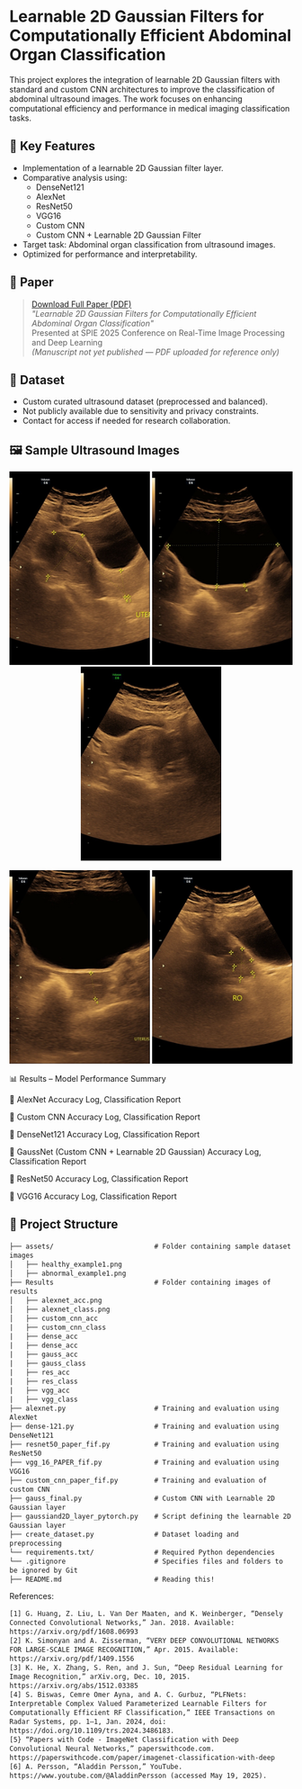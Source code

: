 # Learnable 2D Gaussian Filters for Computationally Efficient Abdominal Organ Classification

This project explores the integration of learnable 2D Gaussian filters with standard and custom CNN architectures to improve the classification of abdominal ultrasound images. The work focuses on enhancing computational efficiency and performance in medical imaging classification tasks.

## 🚀 Key Features
- Implementation of a learnable 2D Gaussian filter layer.
- Comparative analysis using:
  - DenseNet121
  - AlexNet
  - ResNet50
  - VGG16
  - Custom CNN
  - Custom CNN + Learnable 2D Gaussian Filter
- Target task: Abdominal organ classification from ultrasound images.
- Optimized for performance and interpretability.

## 📄 Paper

> [Download Full Paper (PDF)](Results/SPIE2025_GaussFilters_Shaila.pdf)  
> *"Learnable 2D Gaussian Filters for Computationally Efficient Abdominal Organ Classification"*  
> Presented at SPIE 2025 Conference on Real-Time Image Processing and Deep Learning  
> *(Manuscript not yet published — PDF uploaded for reference only)*

## 🧪 Dataset
- Custom curated ultrasound dataset (preprocessed and balanced).
- Not publicly available due to sensitivity and privacy constraints.
- Contact for access if needed for research collaboration.
## 🖼️ Sample Ultrasound Images

<p align="center">
  <img src="assets/1.jpg" width="250" />
  <img src="assets/2.jpg" width="250" />
  <img src="assets/3.jpg" width="250" />
</p>

<p align="center">
  <img src="assets/4.jpg" width="250" />
  <img src="assets/5.jpg" width="250" />
</p>

📊 Results – Model Performance Summary

🧠 AlexNet
Accuracy Log,
Classification Report

🧠 Custom CNN
Accuracy Log,
Classification Report

🧠 DenseNet121
Accuracy Log,
Classification Report

🧠 GaussNet (Custom CNN + Learnable 2D Gaussian)
Accuracy Log,
Classification Report

🧠 ResNet50
Accuracy Log,
Classification Report

🧠 VGG16
Accuracy Log,
Classification Report

## 📁 Project Structure

```
├── assets/                         # Folder containing sample dataset images
│   ├── healthy_example1.png
│   ├── abnormal_example1.png
├── Results                         # Folder containing images of results
│   ├── alexnet_acc.png
│   ├── alexnet_class.png
│   ├── custom_cnn_acc
|   ├── custom_cnn_class
|   ├── dense_acc
|   ├── dense_acc
|   ├── gauss_acc
|   ├── gauss_class
|   ├── res_acc
|   ├── res_class
|   ├── vgg_acc
|   ├── vgg_class
├── alexnet.py                      # Training and evaluation using AlexNet
├── dense-121.py                    # Training and evaluation using DenseNet121
├── resnet50_paper_fif.py           # Training and evaluation using ResNet50
├── vgg_16_PAPER_fif.py             # Training and evaluation using VGG16
├── custom_cnn_paper_fif.py         # Training and evaluation of custom CNN
├── gauss_final.py                  # Custom CNN with Learnable 2D Gaussian layer
├── gaussiand2D_layer_pytorch.py    # Script defining the learnable 2D Gaussian layer
├── create_dataset.py               # Dataset loading and preprocessing
└── requirements.txt/               # Required Python dependencies
└── .gitignore                      # Specifies files and folders to be ignored by Git
├── README.md                       # Reading this!
```

References:
```
[1] G. Huang, Z. Liu, L. Van Der Maaten, and K. Weinberger, “Densely Connected Convolutional Networks,” Jan. 2018. Available: https://arxiv.org/pdf/1608.06993
[2] K. Simonyan and A. Zisserman, “VERY DEEP CONVOLUTIONAL NETWORKS FOR LARGE-SCALE IMAGE RECOGNITION,” Apr. 2015. Available: https://arxiv.org/pdf/1409.1556
[3] K. He, X. Zhang, S. Ren, and J. Sun, “Deep Residual Learning for Image Recognition,” arXiv.org, Dec. 10, 2015. https://arxiv.org/abs/1512.03385
[4] S. Biswas, Cemre Omer Ayna, and A. C. Gurbuz, “PLFNets: Interpretable Complex Valued Parameterized Learnable Filters for Computationally Efficient RF Classification,” IEEE Transactions on Radar Systems, pp. 1–1, Jan. 2024, doi: https://doi.org/10.1109/trs.2024.3486183.
[5} “Papers with Code - ImageNet Classification with Deep Convolutional Neural Networks,” paperswithcode.com. https://paperswithcode.com/paper/imagenet-classification-with-deep
[6] A. Persson, “Aladdin Persson,” YouTube. https://www.youtube.com/@AladdinPersson (accessed May 19, 2025).
```

